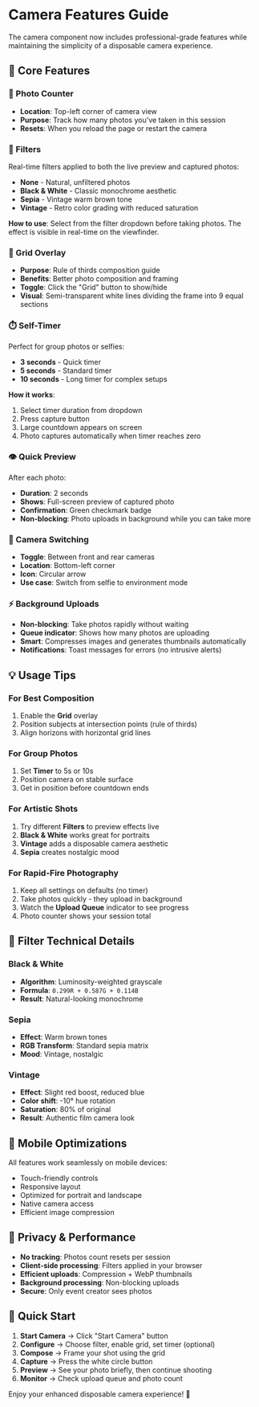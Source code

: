 # Camera Features Guide

The camera component now includes professional-grade features while maintaining the simplicity of a disposable camera experience.

## 🎯 Core Features

### 📸 Photo Counter
- **Location**: Top-left corner of camera view
- **Purpose**: Track how many photos you've taken in this session
- **Resets**: When you reload the page or restart the camera

### 🎨 Filters
Real-time filters applied to both the live preview and captured photos:

- **None** - Natural, unfiltered photos
- **Black & White** - Classic monochrome aesthetic
- **Sepia** - Vintage warm brown tone
- **Vintage** - Retro color grading with reduced saturation

**How to use**: Select from the filter dropdown before taking photos. The effect is visible in real-time on the viewfinder.

### 📐 Grid Overlay
- **Purpose**: Rule of thirds composition guide
- **Benefits**: Better photo composition and framing
- **Toggle**: Click the "Grid" button to show/hide
- **Visual**: Semi-transparent white lines dividing the frame into 9 equal sections

### ⏱️ Self-Timer
Perfect for group photos or selfies:
- **3 seconds** - Quick timer
- **5 seconds** - Standard timer
- **10 seconds** - Long timer for complex setups

**How it works**:
1. Select timer duration from dropdown
2. Press capture button
3. Large countdown appears on screen
4. Photo captures automatically when timer reaches zero

### 👁️ Quick Preview
After each photo:
- **Duration**: 2 seconds
- **Shows**: Full-screen preview of captured photo
- **Confirmation**: Green checkmark badge
- **Non-blocking**: Photo uploads in background while you can take more

### 🔄 Camera Switching
- **Toggle**: Between front and rear cameras
- **Location**: Bottom-left corner
- **Icon**: Circular arrow
- **Use case**: Switch from selfie to environment mode

### ⚡ Background Uploads
- **Non-blocking**: Take photos rapidly without waiting
- **Queue indicator**: Shows how many photos are uploading
- **Smart**: Compresses images and generates thumbnails automatically
- **Notifications**: Toast messages for errors (no intrusive alerts)

## 💡 Usage Tips

### For Best Composition
1. Enable the **Grid** overlay
2. Position subjects at intersection points (rule of thirds)
3. Align horizons with horizontal grid lines

### For Group Photos
1. Set **Timer** to 5s or 10s
2. Position camera on stable surface
3. Get in position before countdown ends

### For Artistic Shots
1. Try different **Filters** to preview effects live
2. **Black & White** works great for portraits
3. **Vintage** adds a disposable camera aesthetic
4. **Sepia** creates nostalgic mood

### For Rapid-Fire Photography
1. Keep all settings on defaults (no timer)
2. Take photos quickly - they upload in background
3. Watch the **Upload Queue** indicator to see progress
4. Photo counter shows your session total

## 🎨 Filter Technical Details

### Black & White
- **Algorithm**: Luminosity-weighted grayscale
- **Formula**: `0.299R + 0.587G + 0.114B`
- **Result**: Natural-looking monochrome

### Sepia
- **Effect**: Warm brown tones
- **RGB Transform**: Standard sepia matrix
- **Mood**: Vintage, nostalgic

### Vintage
- **Effect**: Slight red boost, reduced blue
- **Color shift**: -10° hue rotation
- **Saturation**: 80% of original
- **Result**: Authentic film camera look

## 📱 Mobile Optimizations

All features work seamlessly on mobile devices:
- Touch-friendly controls
- Responsive layout
- Optimized for portrait and landscape
- Native camera access
- Efficient image compression

## 🔐 Privacy & Performance

- **No tracking**: Photos count resets per session
- **Client-side processing**: Filters applied in your browser
- **Efficient uploads**: Compression + WebP thumbnails
- **Background processing**: Non-blocking uploads
- **Secure**: Only event creator sees photos

## 🚀 Quick Start

1. **Start Camera** → Click "Start Camera" button
2. **Configure** → Choose filter, enable grid, set timer (optional)
3. **Compose** → Frame your shot using the grid
4. **Capture** → Press the white circle button
5. **Preview** → See your photo briefly, then continue shooting
6. **Monitor** → Check upload queue and photo count

Enjoy your enhanced disposable camera experience! 📸

